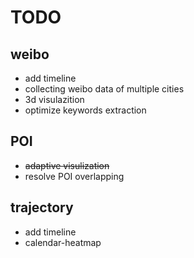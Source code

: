 # TODO
## weibo
* add timeline
* collecting weibo data of multiple cities
* 3d visulazition
* optimize keywords extraction

## POI
* ~~adaptive visulization~~
* resolve POI overlapping 

## trajectory
* add timeline
* calendar-heatmap